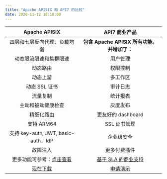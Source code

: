 ```yaml
---
title: "Apache APISIX 和 API7 的比较"
date: 2020-11-12 18:18:00
---
```


|                                            **Apache APISIX**                                             |                          **API7 商业产品**                           |
| :------------------------------------------------------------------------------------------------------: | :------------------------------------------------------------------: |
|                                       四层和七层反向代理、负载均衡                                       |             **包含 Apache APISIX 所有功能，并增加了：**              |
|                                          动态限流限速和集群限速                                          |                               用户管理                               |
|                                                 动态路由                                                 |                               权限控制                               |
|                                                 动态上游                                                 |                               多工作区                               |
|                                              动态 SSL 证书                                               |                               审计日志                               |
|                                                 流量复制                                                 |                               统计报表                               |
|                                            主动和被动健康检查                                            |                               灰度发布                               |
|                                                精细化路由                                                |                          更友好的 dashboard                          |
|                                                支持 ARM64                                                |                             SSL 证书管理                             |
|                                   支持 key-auth, JWT, basic-auth，IdP                                    |                              企业级安全                              |
|                                                 故障注入                                                 |                             更多付费插件                             |
| 更多功能可参考：[点击查看](https://github.com/apache/apisix/blob/master/README_CN.md#%E5%8A%9F%E8%83%BD) | [基于 SLA 的商业支持](http://www3.apiseven.com/support-for-business) |
|                               [现在下载](https://github.com/apache/apisix)                               |           [申请演示](https://apiseven.mikecrm.com/pvdVjd5)           |
